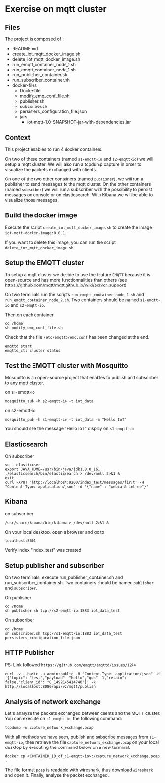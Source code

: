 # Exercise on mqtt cluster

## Files

The project is composed of :

- README.md
- create_iot_mqtt_docker_image.sh
- delete_iot_mqtt_docker_image.sh
- run_emqtt_container_node_1.sh
- run_emqtt_container_node_1.sh
- run_publisher_container.sh
- run_subscriber_container.sh
- docker-files
  - Dockerfile
  - modify_emq_conf_file.sh
  - publisher.sh
  - subscriber.sh
  - persisters_configuration_file.json
  - jars
    - iot-mqtt-1.0-SNAPSHOT-jar-with-dependencies.jar

## Context

This project enables to run 4 docker containers.

On two of these containers (named `s1-emqtt-io` and `s2-emqtt-io`) we will setup a mqtt cluster. We will also run a tcpdump capture in order to visualize the packets exchanged with clients.

On one of the two other containers (named `publisher`), we will run a publisher to send messages to the mqtt cluster. On the other containers (named `subsciber`) we will run a subscriber with the possibility to persist messages on console or on elasticsearch. With Kibana we will be able to visualize those messages. 

## Build the docker image

Execute the script `create_iot_mqtt_docker_image.sh` to create the image `iot-mqtt-docker-image:0.0.1`.

If you want to delete this image, you can run the script `delete_iot_mqtt_docker_image.sh`.

## Setup the EMQTT cluster

To setup a mqtt cluster we decide to use the feature `EMQTT` because it is open-source and has more functionnalities than others (see https://github.com/mqtt/mqtt.github.io/wiki/server-support)

On two terminals run the scripts `run_emqtt_container_node_1.sh` and `run_emqtt_container_node_2.sh`. Two containers should be named `s1-emqtt-io` and `s2-emqtt-io`.

Then on each container

	cd /home
	sh modify_emq_conf_file.sh

Check that the file `/etc/emqttd/emq.conf` has been changed at the end.

	emqttd start
	emqttd_ctl cluster status

## Test the EMQTT cluster with Mosquitto

Mosquitto is an open-source project that enables to publish and subscriber to any mqtt cluster.

on s1-emqtt-io

	mosquitto_sub -h s2-emqtt-io -t iot_data

on s2-emqtt-io
	
	mosquitto_pub -h s1-emqtt-io -t iot_data -m "Hello IoT"

You should see the message "Hello IoT" display on `s1-emqtt-io`

## Elasticsearch

On subscriber 

	su - elasticuser
	export JAVA_HOME=/usr/bin/java/jdk1.8.0_161
	./elasticsearch/bin/elasticsearch > /dev/null 2>&1 &
	exit
	curl -XPUT 'http://localhost:9200/index_test/messages/first' -H "Content-Type: application/json" -d '{"name" : "xebia & iot-ee"}'

## Kibana

on subscriber

	/usr/share/kibana/bin/kibana > /dev/null 2>&1 &
	
On your local desktop, open a browser and go to 

	localhost:5601

Verify index "index_test" was created

## Setup publisher and subscriber

On two terminals, execute run_publisher_container.sh and run_subscriber_container.sh. Two containers should be named `publisher` and `subscriber`.

On publisher

	cd /home
	sh publisher.sh tcp://s2-emqtt-io:1883 iot_data_test

On subscriber

	cd /home
	sh subscriber.sh tcp://s1-emqtt-io:1883 iot_data_test persisters_configuration_file.json

## HTTP Publisher 

PS: Link followed `https://github.com/emqtt/emqttd/issues/1274`

	curl -v --basic -u admin:public -H "Content-Type: application/json" -d '{"topic": "test","payload": "hello","qos": 1,"retain": false,"client_id": "C_1492145414740"}' -k http://localhost:8080/api/v2/mqtt/publish

## Analysis of network exchange

Let's analyze the packets exchanged between clients and the MQTT cluster. You can execute on `s1-emqtt-io`, the following command:

	tcpdump -w capture_network_exchange.pcap


With all methods we have seen, publish and subscribe messages from `s1-emqtt-io`, then retrieve the file `capture_network_exchange.pcap` on your local desktop by executing the command below on a new terminal:

	docker cp <CONTAINER_ID_of_s1-emqtt-io>:/capture_network_exchange.pcap .

The file format `pcap` is readable with wireshark, thus download `wireshark` and open it. Finally, analyse the packet exchanged.



